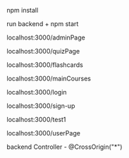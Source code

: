 npm install

run backend + npm start

localhost:3000/adminPage

localhost:3000/quizPage

localhost:3000/flashcards

localhost:3000/mainCourses

localhost:3000/login 

localhost:3000/sign-up

localhost:3000/test1

localhost:3000/userPage

backend Controller - @CrossOrigin("*")
